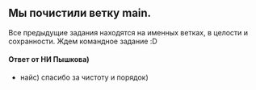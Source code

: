 ## Мы почистили ветку main. 
Все предыдущие задания находятся на именных ветках, в целости и сохранности.
Ждем командное задание :D

#### Ответ от НИ Пышкова)

* найс) спасибо за чистоту и порядок)
